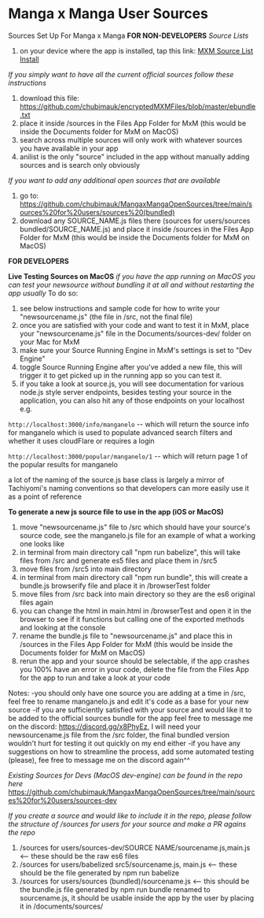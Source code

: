 # Manga x Manga User Sources
Sources Set Up For Manga x Manga
**FOR NON-DEVELOPERS**
*Source Lists*
1. on your device where the app is installed, tap this link: [MXM Source List Install](mangaxmanga://import-user-source-list?url=https://raw.githubusercontent.com/chubimauk/MangaxMangaOpenSources/main/sources%20for%20users/sources%20(bundled)/user_source_list.json)

*If you simply want to have all the current official sources follow these instructions*
1. download this file: https://github.com/chubimauk/encryptedMXMFiles/blob/master/ebundle.txt
2. place it inside  /sources in the Files App Folder for MxM (this would be inside the Documents folder for MxM on MacOS)
3. search across multiple sources will only work with whatever sources you have available in your app
4. anilist is the only "source" included in the app without manually adding sources and is search only obviously

*If you want to add any additional open sources that are available*
1. go to: https://github.com/chubimauk/MangaxMangaOpenSources/tree/main/sources%20for%20users/sources%20(bundled)
2. download any SOURCE_NAME.js files there (sources for users/sources bundled/SOURCE_NAME.js) and place it inside /sources in the Files App Folder for MxM (this would be inside the Documents folder for MxM on MacOS) 

**FOR DEVELOPERS**

**Live Testing Sources on MacOS**
*if you have the app running on MacOS you can test your newsource without bundling it at all and without restarting the app usually*
To do so:
1. see below instructions and sample code for how to write your "newsourcename.js" (the file in /src, not the final file)
2. once you are satisfied with your code and want to test it in MxM, place your "newsourcename.js" file in the Documents/sources-dev/ folder on your Mac for MxM
3. make sure your Source Running Engine in MxM's settings is set to "Dev Engine"
4. toggle Source Running Engine after you've added a new file, this will trigger it to get picked up in the running app so you can test it.
5. if you take a look at source.js, you will see documentation for various node.js style server endpoints, besides testing your source in the application, you can also hit any of those endpoints on your localhost e.g.

`http://localhost:3000/info/manganelo` -- which will return the source info for manganelo which is used to populate advanced search filters and whether it uses cloudFlare or requires a login

`http://localhost:3000/popular/manganelo/1` -- which will return page 1 of the popular results for manganelo

a lot of the naming of the source.js base class is largely a mirror of Tachiyomi's naming conventions so that developers can more easily use it as a point of reference


**To generate a new js source file to use in the app (iOS or MacOS)**
1. move "newsourcename.js" file to /src which should have your source's source code, see the manganelo.js file for an example of what a working one looks like
2. in terminal from main directory call "npm run babelize", this will take files from /src and generate es5 files and place them in /src5
3. move files from /src5 into main directory
4. in terminal from main directory call "npm run bundle", this will create a bundle.js browserify file and place it in /browserTest folder
5. move files from /src back into main directory so they are the es6 original files again
6. you can change the html in main.html in /browserTest and open it in the browser to see if it functions but calling one of the exported methods and looking at the console
7. rename the bundle.js file to "newsourcename.js" and place this in /sources in the Files App Folder for MxM (this would be inside the Documents folder for MxM on MacOS)
8. rerun the app and your source should be selectable, if the app crashes you 100% have an error in your code, delete the file from the Files App for the app to run and take a look at your code

Notes:
-you should only have one source you are adding at a time in /src, feel free to rename manganelo.js and edit it's code as a base for your new source
-if you are sufficiently satisfied with your source and would like it to be added to the official sources bundle for the app feel free to message me on the discord: https://discord.gg/x8PhyEz, I will need your newsourcename.js file from the  /src folder, the final bundled version wouldn't hurt for testing it out quickly on my end either
-if you have any suggestions on how to streamline the process, add some automated testing (please), fee free to message me on the discord again^^

*Existing Sources for Devs (MacOS dev-engine) can be found in the repo here*
https://github.com/chubimauk/MangaxMangaOpenSources/tree/main/sources%20for%20users/sources-dev

*If you create a source and would like to include it in the repo, please follow the structure of /sources for users for your source and make a PR agains the repo*
1. /sources for users/sources-dev/SOURCE NAME/sourcename.js,main.js <-- these should be the raw es6 files
2. /sources for users/babelized src5/sourcename.js, main.js <-- these should be the file generated by npm run babelize
3. /sources for users/sources (bundled)/sourcename.js <-- this should be the bundle.js file generated by npm run bundle renamed to sourcename.js, it should be usable inside the app by the user by placing it in /documents/sources/
